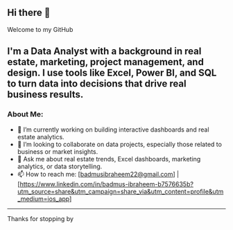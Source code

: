 ## Hi there 👋

Welcome to my GitHub

I'm a Data Analyst with a background in real estate, marketing, project management, and design. I use tools like **Excel, Power BI, and SQL** to turn data into decisions that drive real business results.
---

### About Me:
- 🔭 I’m currently working on building interactive dashboards and real estate analytics.
- 👯 I’m looking to collaborate on data projects, especially those related to business or market insights.
- 💬 Ask me about real estate trends, Excel dashboards, marketing analytics, or data storytelling.
- 📫 How to reach me: [badmusibraheem22@gmail.com] | [https://www.linkedin.com/in/badmus-ibraheem-b7576635b?utm_source=share&utm_campaign=share_via&utm_content=profile&utm_medium=ios_app]

---
Thanks for stopping by
